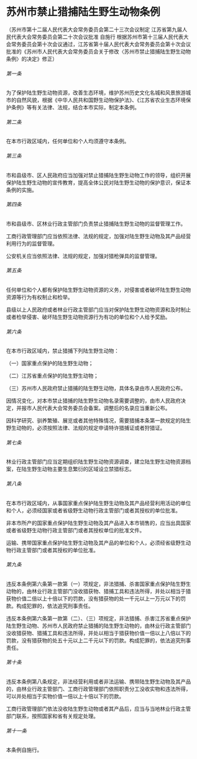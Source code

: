 # 苏州市禁止猎捕陆生野生动物条例

<!-- INFO END -->

（苏州市第十二届人民代表大会常务委员会第二十三次会议制定 江苏省第九届人民代表大会常务委员会第二十次会议批准 自施行 根据苏州市第十三届人民代表大会常务委员会第十次会议通过，江苏省第十届人民代表大会常务委员会第十次会议批准的《苏州市人民代表大会常务委员会关于修改〈苏州市禁止猎捕陆生野生动物条例〉的决定》修正）

###### 第一条

为了保护陆生野生动物资源，改善生态环境，维护苏州历史文化名城和风景旅游城市的自然风貌，根据《中华人民共和国野生动物保护法》、《江苏省农业生态环境保护条例》等有关法律、法规，结合本市实际，制定本条例。

###### 第二条

在本市行政区域内，任何单位和个人均须遵守本条例。

###### 第三条

市和县级市、区人民政府应当加强对禁止猎捕陆生野生动物工作的领导，组织开展保护陆生野生动物的宣传教育，提高全体公民对陆生野生动物的保护意识，保证本条例的实施。

###### 第四条

市和县级市、区林业行政主管部门负责禁止猎捕陆生野生动物的监督管理工作。

工商行政管理部门应当依照法律、法规的规定，加强对陆生野生动物及其产品经营利用行为的监督管理。

公安机关应当依照法律、法规的规定，加强对猎枪弹具的监督管理。

###### 第五条

任何单位和个人都有保护陆生野生动物资源的义务，对侵害或者破坏陆生野生动物资源等行为有权制止和检举。

县级以上人民政府或者林业行政主管部门应当对保护陆生野生动物资源和及时制止或者检举侵害、破坏陆生野生动物资源行为有功的单位和个人给予奖励。

###### 第六条

在本市行政区域内，禁止猎捕下列陆生野生动物：

（一）国家重点保护的陆生野生动物；

（二）江苏省重点保护的陆生野生动物；

（三）苏州市人民政府禁止猎捕的陆生野生动物，具体名录由市人民政府公布。

因情况变化，对本市禁止猎捕的陆生野生动物名录需要调整的，由市人民政府决定，并报市人民代表大会常务委员会备案。调整后的名录应当重新公布。

因科学研究、驯养繁殖、展览或者其他特殊情况，需要猎捕本条第一款规定的陆生野生动物的，必须按照法律、法规的规定申请特许猎捕证或者狩猎证。

###### 第七条

林业行政主管部门应当定期组织陆生野生动物资源调查，建立陆生野生动物资源档案，在陆生野生动物主要生息繁衍的区域设立禁猎标志。

###### 第八条

在本市行政区域内，从事国家重点保护陆生野生动物及其产品经营利用活动的单位和个人，必须经国家或者省级野生动物行政主管部门或者其授权的单位批准。

非本市所产的国家重点保护陆生野生动物及其产品进入本市销售的，应当出具国家或者省级野生动物行政主管部门或者其授权单位的批准文件。

运输、携带国家重点保护陆生野生动物及其产品的单位和个人，必须经省级野生动物行政主管部门或者其授权的单位批准。

###### 第九条

违反本条例第六条第一款第（一）项规定，非法猎捕、杀害国家重点保护陆生野生动物的，由林业行政主管部门没收猎获物、猎捕工具和违法所得，并处以相当于猎获物价值二倍以上十倍以下的罚款，没有猎获物的处一千元以上一万元以下的罚款。构成犯罪的，依法追究刑事责任。

违反本条例第六条第一款第（二）、（三）项规定，非法猎捕、杀害江苏省重点保护陆生野生动物、苏州市人民政府禁止猎捕的陆生野生动物的，由林业行政主管部门没收猎获物、猎捕工具和违法所得，并处以相当于猎获物价值一倍以上八倍以下的罚款，没有猎获物的处五十元以上二千元以下的罚款。构成犯罪的，依法追究刑事责任。

###### 第十条

违反本条例第八条规定，非法经营利用或者非法运输、携带陆生野生动物及其产品的，由林业行政主管部门、工商行政管理部门依照职责分工没收实物和违法所得，可以并处相当于实物价值一倍以上十倍以下的罚款。

工商行政管理部门依法没收陆生野生动物或者其产品后，应当与当地林业行政主管部门联系，按照国家和省有关规定处理。

###### 第十一条

本条例自施行。
